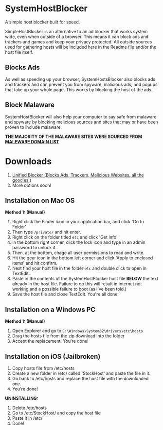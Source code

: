 # SystemHostBlocker
A simple host blocker built for speed.

SimpleHostBlocker is an alternative to an ad blocker that works system wide, even when outside of a browser. This means it can block ads and trackers and games and keep your privacy protected. All outside sources used for gathering hosts will be included here in the Readme file and/or the host file itself.

## Blocks Ads
As well as speeding up your browser, SystemHostsBlocker also blocks ads and trackers and can prevent you from spyware, malicious ads, and popups that take up your whole page. This works by blocking the host of the ads.

## Block Malaware
SystemHostBlocker will also help your computer to say safe from malaware and spyware by blocking malicious sources and sites that may or have been proven to include malaware.

**THE MAJORITY OF THE MALAWARE SITES WERE SOURCED FROM [MALEWARE DOMAIN LIST](http://www.malwaredomainlist.com/)**

# Downloads
1. [Unified Blocker (Blocks Ads, Trackers, Malicious Websites, all the goodies.)](https://github.com/nathanaccidentally/SystemHostBlocker/raw/master/hosts.zip)
2. More options soon!

## Installation on Mac OS
**Method 1: (Manual)**

1. Right click the Finder icon in your application bar, and click 'Go to Folder'
2. Then type ```/private/``` and hit enter.
3. Right click on the folder titled ```etc``` and click 'Get Info'
4. In the bottom right corner, click the lock icon and type in an admin password to unlock it.
5. Then, at the bottom, chage all user permissions to read and write.
6. Hit the gear icon in the bottom left corner and click 'Apply to enclosed items' and hit confirm.
7. Next find your host file in the folder ```etc``` and double click to open in TextEdit.
8. Paste in the contents of the SystemHostBlocker host file **BELOW** the text already in the host file. Failure to do this will result in internet not working and a possible failure to boot (as i've been told.)
9. Save the host file and close TextEdit. You're all done!

## Installation on a Windows PC
**Method 1: (Manual)**

1. Open Explorer and go to ```C:\Windows\System32\drivers\etc\hosts```
3. Drag the hosts file from the zip download into the folder
4. Accept the replacement! You're done!

## Installation on iOS (Jailbroken)
1. Copy hosts file from /etc/hosts
2. Create a new folder in /etc/ called 'StockHost' and paste the file in it. 
3. Go back to /etc/hosts and replace the host file with the downloaded one.
4. You're done!

**UNINSTALLING:**

1. Delete /etc/hosts
2. Go to /etc/StockHost/ and copy the host file
3. Paste it in /etc/
5. Done!
